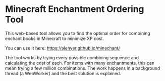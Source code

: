# Minecraft Enchantment Ordering Tool

This web-based tool allows you to find the optimal order for combining enchant books in Minecraft to minimize XP cost.

You can use it here: https://alehyer.github.io/minechant/

The tool works by trying every possible combining sequence and calculating the cost of each.
For items with many enchantments, this can mean trying a few million combinations.
The work happens in a background thread (a WebWorker) and the best solution is explained.
